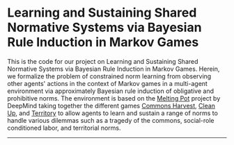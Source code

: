 # Learning and Sustaining Shared Normative Systems via Bayesian Rule Induction in Markov Games

This is the code for our project on Learning and Sustaining Shared Normative Systems via Bayesian Rule Induction in Markov Games. Herein, we formalize the problem of constrained norm learning from observing other agents' actions in the context of Markov games in a multi-agent environment via approximately Bayesian rule induction of obligative and prohibitive norms. The environment is based on the [Melting Pot](https://github.com/deepmind/meltingpot) project by DeepMind taking together the different games [Commons Harvest](), [Clean Up](), and [Territory]() to allow agents to learn and sustain a range of norms to handle various dilemmas such as a tragedy of the commons, social-role conditioned labor, and territorial norms.

---
